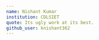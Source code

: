 ```yaml
---
name: Nishant Kumar
institution: CDLSIET
quote: Its ugly work at its best.
github_user: knishant362
---
```

